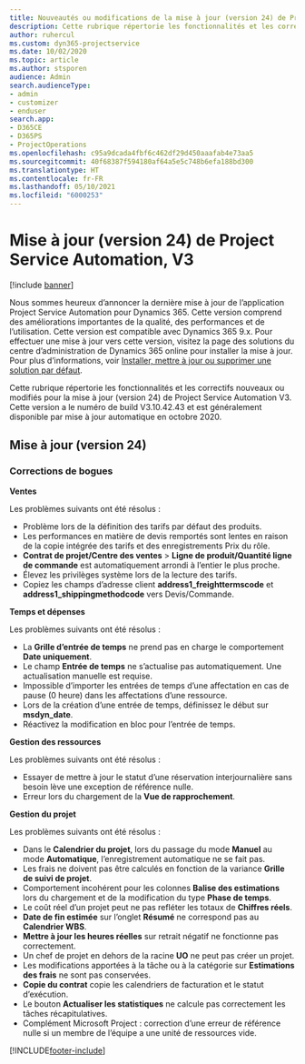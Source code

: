 ```yaml
---
title: Nouveautés ou modifications de la mise à jour (version 24) de Project Service Automation (correctif logiciel), V3
description: Cette rubrique répertorie les fonctionnalités et les correctifs disponibles pour la mise à jour (version 24) de Project Service Automation, V3.
author: ruhercul
ms.custom: dyn365-projectservice
ms.date: 10/02/2020
ms.topic: article
ms.author: stsporen
audience: Admin
search.audienceType:
- admin
- customizer
- enduser
search.app:
- D365CE
- D365PS
- ProjectOperations
ms.openlocfilehash: c95a9dcada4fbf6c462df29d450aaafab4e73aa5
ms.sourcegitcommit: 40f68387f594180af64a5e5c748b6efa188bd300
ms.translationtype: HT
ms.contentlocale: fr-FR
ms.lasthandoff: 05/10/2021
ms.locfileid: "6000253"
---
```

# <a name="project-service-automation-update-release-24-v3"></a>Mise à jour (version 24) de Project Service Automation, V3

[!include [banner](../includes/psa-now-project-operations.md)]

Nous sommes heureux d’annoncer la dernière mise à jour de l’application Project Service Automation pour Dynamics 365. Cette version comprend des améliorations importantes de la qualité, des performances et de l’utilisation. Cette version est compatible avec Dynamics 365 9.x. Pour effectuer une mise à jour vers cette version, visitez la page des solutions du centre d’administration de Dynamics 365 online pour installer la mise à jour. Pour plus d’informations, voir [Installer, mettre à jour ou supprimer une solution par défaut](/power-platform/admin/install-remove-preferred-solution).

Cette rubrique répertorie les fonctionnalités et les correctifs nouveaux ou modifiés pour la mise à jour (version 24) de Project Service Automation V3. Cette version a le numéro de build V3.10.42.43 et est généralement disponible par mise à jour automatique en octobre 2020.

## <a name="update-release-24"></a>Mise à jour (version 24)

### <a name="bug-fixes"></a>Corrections de bogues

**Ventes**

Les problèmes suivants ont été résolus :

- Problème lors de la définition des tarifs par défaut des produits.
- Les performances en matière de devis remportés sont lentes en raison de la copie intégrée des tarifs et des enregistrements Prix du rôle.
- **Contrat de projet/Centre des ventes** > **Ligne de produit/Quantité ligne de commande** est automatiquement arrondi à l’entier le plus proche.
- Élevez les privilèges système lors de la lecture des tarifs.
- Copiez les champs d’adresse client **address1_freighttermscode** et **address1_shippingmethodcode** vers Devis/Commande. 


**Temps et dépenses**

Les problèmes suivants ont été résolus :

- La **Grille d’entrée de temps** ne prend pas en charge le comportement **Date uniquement**.
- Le champ **Entrée de temps** ne s’actualise pas automatiquement. Une actualisation manuelle est requise.
- Impossible d’importer les entrées de temps d’une affectation en cas de pause (0 heure) dans les affectations d’une ressource.
- Lors de la création d’une entrée de temps, définissez le début sur **msdyn_date**.
- Réactivez la modification en bloc pour l’entrée de temps.

**Gestion des ressources**

Les problèmes suivants ont été résolus :

- Essayer de mettre à jour le statut d’une réservation interjournalière sans besoin lève une exception de référence nulle.
- Erreur lors du chargement de la **Vue de rapprochement**.


**Gestion du projet**

Les problèmes suivants ont été résolus :

- Dans le **Calendrier du projet**, lors du passage du mode **Manuel** au mode **Automatique**, l’enregistrement automatique ne se fait pas.
- Les frais ne doivent pas être calculés en fonction de la variance **Grille de suivi de projet**.
- Comportement incohérent pour les colonnes **Balise des estimations** lors du chargement et de la modification du type **Phase de temps**.
- Le coût réel d’un projet peut ne pas refléter les totaux de **Chiffres réels**.
- **Date de fin estimée** sur l’onglet **Résumé** ne correspond pas au **Calendrier WBS**.
- **Mettre à jour les heures réelles** sur retrait négatif ne fonctionne pas correctement.
- Un chef de projet en dehors de la racine **UO** ne peut pas créer un projet.
- Les modifications apportées à la tâche ou à la catégorie sur **Estimations des frais** ne sont pas conservées.
- **Copie du contrat** copie les calendriers de facturation et le statut d’exécution.
- Le bouton **Actualiser les statistiques** ne calcule pas correctement les tâches récapitulatives.
- Complément Microsoft Project : correction d’une erreur de référence nulle si un membre de l’équipe a une unité de ressources vide.



[!INCLUDE[footer-include](../includes/footer-banner.md)]